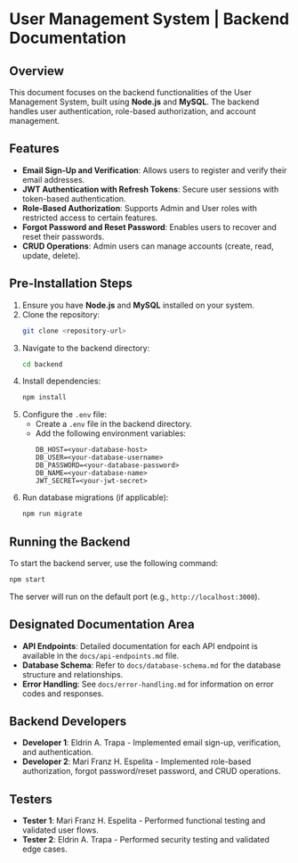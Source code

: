 # User Management System | Backend Documentation

## Overview

This document focuses on the backend functionalities of the User Management System, built using **Node.js** and **MySQL**. The backend handles user authentication, role-based authorization, and account management.

## Features

-   **Email Sign-Up and Verification**: Allows users to register and verify their email addresses.
-   **JWT Authentication with Refresh Tokens**: Secure user sessions with token-based authentication.
-   **Role-Based Authorization**: Supports Admin and User roles with restricted access to certain features.
-   **Forgot Password and Reset Password**: Enables users to recover and reset their passwords.
-   **CRUD Operations**: Admin users can manage accounts (create, read, update, delete).

## Pre-Installation Steps

1. Ensure you have **Node.js** and **MySQL** installed on your system.
2. Clone the repository:
    ```bash
    git clone <repository-url>
    ```
3. Navigate to the backend directory:
    ```bash
    cd backend
    ```
4. Install dependencies:
    ```bash
    npm install
    ```
5. Configure the `.env` file:
    - Create a `.env` file in the backend directory.
    - Add the following environment variables:
        ```
        DB_HOST=<your-database-host>
        DB_USER=<your-database-username>
        DB_PASSWORD=<your-database-password>
        DB_NAME=<your-database-name>
        JWT_SECRET=<your-jwt-secret>
        ```
6. Run database migrations (if applicable):
    ```bash
    npm run migrate
    ```

## Running the Backend

To start the backend server, use the following command:

```bash
npm start
```

The server will run on the default port (e.g., `http://localhost:3000`).

## Designated Documentation Area

-   **API Endpoints**: Detailed documentation for each API endpoint is available in the `docs/api-endpoints.md` file.
-   **Database Schema**: Refer to `docs/database-schema.md` for the database structure and relationships.
-   **Error Handling**: See `docs/error-handling.md` for information on error codes and responses.

## Backend Developers

-   **Developer 1**: Eldrin A. Trapa - Implemented email sign-up, verification, and authentication.
-   **Developer 2**: Mari Franz H. Espelita - Implemented role-based authorization, forgot password/reset password, and CRUD operations.

## Testers

-   **Tester 1**: Mari Franz H. Espelita - Performed functional testing and validated user flows.
-   **Tester 2**: Eldrin A. Trapa - Performed security testing and validated edge cases.
